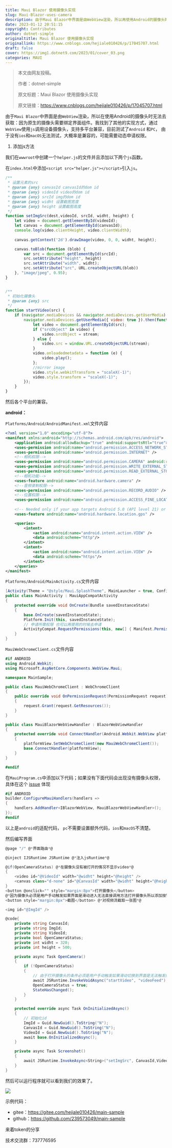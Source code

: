 ```yaml
---
title: Maui Blazor 使用摄像头实现
slug: Maui-Blazor-uses-camera
description: 由于Maui Blazor中界面是由WebView渲染，所以再使用Android的摄像头时无法去获取，因为原生的摄像头需要绑定界面组件
date: 2023-01-12 20:51:15
copyright: Contributes
author: dotnet-simple
originaltitle: Maui Blazor 使用摄像头实现
originallink: https://www.cnblogs.com/hejiale010426/p/17045707.html
draft: false
cover: https://img1.dotnet9.com/2023/01/cover_03.png
categories: MAUI
---
```


> 本文由网友投稿。
>
> 作者：dotnet-simple
>
> 原文标题：Maui Blazor 使用摄像头实现
>
> 原文链接：https://www.cnblogs.com/hejiale010426/p/17045707.html

由于`Maui Blazor`中界面是由`WebView`渲染，所以在使用Android的摄像头时无法去获取：因为原生的摄像头需要绑定界面组件。我找到了其他的实现方式，通过`WebView`使用`js`调用设备摄像头，支持多平台兼容，目前测试了`Android` 和`PC`， 由于没有`ios`和`macOS`无法测试，大概率是兼容的，可能需要动态申请权限。

1. 添加js方法

我们在`wwwroot`中创建一个`helper.js`的文件并且添加以下两个`js`函数。

在`index.html`中添加`<script src="helper.js"></script>`引入`js`。

```js
/**
 * 设置元素的src
 * @param {any} canvasId canvasId的dom id
 * @param {any} videoId video的dom id
 * @param {any} srcId img的dom id
 * @param {any} widht 设置截图宽度
 * @param {any} height 设置截图高度
 */
function setImgSrc(dest,videoId, srcId, widht, height) {
    let video = document.getElementById(videoId);
    let canvas = document.getElementById(canvasId);
    console.log(video.clientHeight, video.clientWidth);
   
    canvas.getContext('2d').drawImage(video, 0, 0, widht, height);

    canvas.toBlob(function (blob) {
        var src = document.getElementById(srcId);
        src.setAttribute("height", height)
        src.setAttribute("width", widht);
        src.setAttribute("src", URL.createObjectURL(blob))
    }, "image/jpeg", 0.95);
}


/**
 * 初始化摄像头
 * @param {any} src 
 */
function startVideo(src) {
    if (navigator.mediaDevices && navigator.mediaDevices.getUserMedia) {
        navigator.mediaDevices.getUserMedia({ video: true }).then(function (stream) {
            let video = document.getElementById(src);
            if ("srcObject" in video) {
                video.srcObject = stream;
            } else {
                video.src = window.URL.createObjectURL(stream);
            }
            video.onloadedmetadata = function (e) {
                video.play();
            };
            //mirror image
            video.style.webkitTransform = "scaleX(-1)";
            video.style.transform = "scaleX(-1)";
        });
    }
}
```

然后各个平台的兼容。

**android：**

`Platforms/Android/AndroidManifest.xml`文件内容

```xml
<?xml version="1.0" encoding="utf-8"?>
<manifest xmlns:android="http://schemas.android.com/apk/res/android">
	<application android:allowBackup="true" android:supportsRtl="true"></application>
	<uses-permission android:name="android.permission.ACCESS_NETWORK_STATE" />
	<uses-permission android:name="android.permission.INTERNET" />
	<!--相机权限-->
	<uses-permission android:name="android.permission.CAMERA" android:required="false"/>
	<uses-permission android:name="android.permission.WRITE_EXTERNAL_STORAGE"/>
	<uses-permission android:name="android.permission.READ_EXTERNAL_STORAGE" />
	<!--相机功能-->
	<uses-feature android:name="android.hardware.camera" />
	<!--音频录制权限-->
	<uses-permission android:name="android.permission.RECORD_AUDIO" />
	<!--位置权限-->
	<uses-permission android:name="android.permission.ACCESS_FINE_LOCATION" />
	
	<!-- Needed only if your app targets Android 5.0 (API level 21) or higher. -->
	<uses-feature android:name="android.hardware.location.gps" />

	<queries>
		<intent>
			<action android:name="android.intent.action.VIEW" />
			<data android:scheme="http"/>
		</intent>
		<intent>
			<action android:name="android.intent.action.VIEW" />
			<data android:scheme="https"/>
		</intent>
	</queries>
</manifest>
```

`Platforms/Android/MainActivity.cs`文件内容

```csharp
[Activity(Theme = "@style/Maui.SplashTheme", MainLauncher = true, ConfigurationChanges = ConfigChanges.ScreenSize | ConfigChanges.Orientation | ConfigChanges.UiMode | ConfigChanges.ScreenLayout | ConfigChanges.SmallestScreenSize | ConfigChanges.Density)]
public class MainActivity : MauiAppCompatActivity
{
    protected override void OnCreate(Bundle savedInstanceState)
    {
        base.OnCreate(savedInstanceState);
        Platform.Init(this, savedInstanceState);
        // 申请所需权限 也可以再使用的时候去申请
        ActivityCompat.RequestPermissions(this, new[] { Manifest.Permission.Camera, Manifest.Permission.RecordAudio, Manifest.Permission.ModifyAudioSettings }, 0);
    }
}
```

`MauiWebChromeClient.cs`文件内容

```csharp
#if ANDROID
using Android.Webkit;
using Microsoft.AspNetCore.Components.WebView.Maui;

namespace MainSample;

public class MauiWebChromeClient : WebChromeClient
{
    public override void OnPermissionRequest(PermissionRequest request)
    {
        request.Grant(request.GetResources());
    }
}

public class MauiBlazorWebViewHandler : BlazorWebViewHandler
{
    protected override void ConnectHandler(Android.Webkit.WebView platformView)
    {
        platformView.SetWebChromeClient(new MauiWebChromeClient());
        base.ConnectHandler(platformView);
    }
}

#endif
```

在`MauiProgram.cs`中添加以下代码；如果没有下面代码会出现没有摄像头权限，具体在这个 [issue](https://github.com/dotnet/maui/issues/3694) 体现

```csharp
#if ANDROID
builder.ConfigureMauiHandlers(handlers =>
{
    handlers.AddHandler<IBlazorWebView, MauiBlazorWebViewHandler>();
});
#endif
```

以上是`android`的适配代码， `pc`不需要设置额外代码，`ios`和`macOS`不清楚。

然后编写界面

```csharp
@page "/" @*界面路由*@

@inject IJSRuntime JSRuntime @*注入jsRuntime*@

@if(OpenCameraStatus) @*在摄像头没有被打开的情况不显示video*@
{
    <video id="@VideoId" width="@widht" height="@height" />
    <canvas class="d-none" id="@CanvasId" width="@widht" height="@height" />
}
<button @onclick="" style="margin:8px">打开摄像头</button> 
@*因为摄像头必须是用户手动触发如果界面是滑动进入无法直接调用方法打开摄像头所以添加按钮触发*@
<button style="margin:8px">截图</button> @*对视频流截取一张图*@

<img id="@ImgId" />

@code{
    private string CanvasId;
    private string ImgId;
    private string VideoId;
    private bool OpenCameraStatus;
    private int widht = 320;
    private int height = 500;

    private async Task OpenCamera()
    {
        if (!OpenCameraStatus)
        {
            // 由于打开摄像头的条件必须是用户手动触发如果滑动切换到界面是无法触发的
            await JSRuntime.InvokeVoidAsync("startVideo", "videoFeed");
            OpenCameraStatus = true;
            StateHasChanged();
        }
    }

    protected override async Task OnInitializedAsync()
    {
        // 初始化id
        ImgId = Guid.NewGuid().ToString("N");
        CanvasId = Guid.NewGuid().ToString("N");
        VideoId = Guid.NewGuid().ToString("N");
        await base.OnInitializedAsync();
    }

    private async Task Screenshot()
    {
        await JSRuntime.InvokeAsync<String>("setImgSrc", CanvasId,VideoId, ImgId, widht, height);
    }
}
```

然后可以运行程序就可以看到我们的效果了。

![](https://img1.dotnet9.com/2023/01/0301.jpg)

示例代码：

- gitee：https://gitee.com/hejiale010426/main-sample
- github：https://github.com/239573049/main-sample

来着token的分享

技术交流群：737776595